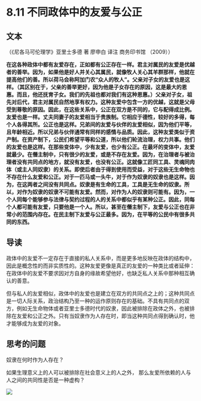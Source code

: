 # 8.11 不同政体中的友爱与公正

## 文本

（《尼各马可伦理学》亚里士多德 著 廖申白 译注 商务印书馆 （2009））

**在这各种政体中都有友爱存在，正如都有公正存在一样。君主对属民的友爱是优越者的善举。因为，如果他是好人并关心其属民，就像牧人关心其羊群那样，他就在提高他们的善。所以荷马会称阿加门农“众人的牧人”。父亲对子女的友爱也是这样。（其区别在于，父亲的善举更好，因为他是子女存在的原因，这是最大的恩惠。而且，他还抚育子女。我们的先祖也都对我们有这种恩惠。）父亲对子女，祖先对后代，君主对属民自然地享有权力。这种友爱中包含一方的优越，这就是父母受到尊敬的原因。因此，在这些关系中，公正在双方是不同的，它与配得成比例。友爱也是一样。丈夫同妻子的友爱相当于贵族制。它相应于德性，较好的多得，每个人各得其所。公正也是这样。兄弟间的友爱与伙伴的友爱相似，因为他们平等，且年龄相近。所以兄弟与伙伴通常有同样的感情与品质。因此，这种友爱类似于资产制。在资产制下，公民们希望平等和公道，所以他们轮流治理，权力共事。他们的友爱也是这样。在那些变体中，少有友爱，也少有公正。在最坏的变体中，友爱就最少。在僭主制中，只有很少的友爱，或是不存在友爱。因为，在治理者与被治理者没有共同点的地方，就没有友爱，也没有公正。这就像工匠同工具、灵魂同肉体（或主人同奴隶）的关系。即使后者由于得到使用而受益，对于这些无生命物也不存在什么友爱和公正。对于一匹马或一头牛，对于作为奴隶的奴隶也是这样。因为，在这两者之间没有共同点。奴隶是有生命的工具，工具是无生命的奴隶。所以，对作为奴隶的奴隶不可能有友爱。然而，对作为人的奴隶则可能有。因为，一个人同每个能够参与法律与契约过程的人的关系中都似乎有某种公正。因此，同每个人都可能有友爱，只要他是一个人。所以，甚至在僭主制下，友爱与公正也在非常小的范围内存在。在民主制下友爱与公正最多。因为，在平等的公民中有很多共同的东西。**

## 导读

政体中的友爱不一定存在于直接的私人关系中，而是更多地反映在政体的结构中，因此是概念性的而非实质性的。这种友爱更像是真正的友爱的一种类比或者延伸：在政体中的友爱不要求因对方自身的缘故希望他好，也缺乏私人关系中那种相互确认的善意。

但与私人的友爱相似，政体中的友爱也是建立在双方的共同点之上的；这种共同点是一切人际关系，政治结构乃至一种的运作原则存在的基础。不具有共同点的双方，例如无生命物体或者亚里士多德时代的奴隶，因此被排除在政体之外，也被排除在友爱和公正之外。只有当奴隶作为人存在时，即当这种共同点得到确认时，他才能够成为友爱的对象。

## 思考的问题

奴隶在何时作为人存在？

如果生理意义上的人可以被排除在社会意义上的人之外， 那么友爱所依赖的人与人之间的共同性是否是一种虚构？

![](../.gitbook/assets/qr.png)

